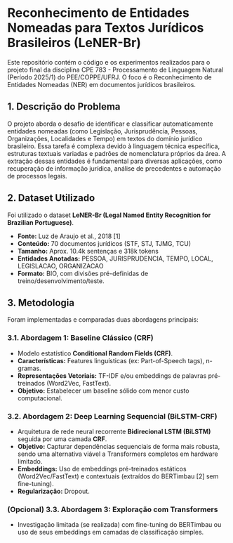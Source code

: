 # Reconhecimento de Entidades Nomeadas para Textos Jurídicos Brasileiros (LeNER-Br)

Este repositório contém o código e os experimentos realizados para o projeto final da disciplina CPE 783 - Processamento de Linguagem Natural (Período 2025/1) do PEE/COPPE/UFRJ. O foco é o Reconhecimento de Entidades Nomeadas (NER) em documentos jurídicos brasileiros.

## 1. Descrição do Problema

 O projeto aborda o desafio de identificar e classificar automaticamente entidades nomeadas (como Legislação, Jurisprudência, Pessoas, Organizações, Localidades e Tempo) em textos do domínio jurídico brasileiro. Essa tarefa é complexa devido à linguagem técnica específica, estruturas textuais variadas e padrões de nomenclatura próprios da área. A extração dessas entidades é fundamental para diversas aplicações, como recuperação de informação jurídica, análise de precedentes e automação de processos legais.

## 2. Dataset Utilizado

 Foi utilizado o dataset **LeNER-Br (Legal Named Entity Recognition for Brazilian Portuguese)**.
* **Fonte:** Luz de Araujo et al., 2018 [1]
* **Conteúdo:** 70 documentos jurídicos (STF, STJ, TJMG, TCU)
* **Tamanho:** Aprox. 10.4k sentenças e 318k tokens
* **Entidades Anotadas:** PESSOA, JURISPRUDENCIA, TEMPO, LOCAL, LEGISLACAO, ORGANIZACAO
* **Formato:** BIO, com divisões pré-definidas de treino/desenvolvimento/teste.

## 3. Metodologia

Foram implementadas e comparadas duas abordagens principais:

### 3.1. Abordagem 1: Baseline Clássico (CRF)

* Modelo estatístico **Conditional Random Fields (CRF)**.
* **Características:** Features linguísticas (ex: Part-of-Speech tags), n-gramas.
* **Representações Vetoriais:** TF-IDF e/ou embeddings de palavras pré-treinados (Word2Vec, FastText).
* **Objetivo:** Estabelecer um baseline sólido com menor custo computacional.

### 3.2. Abordagem 2: Deep Learning Sequencial (BiLSTM-CRF)

* Arquitetura de rede neural recorrente **Bidirecional LSTM (BiLSTM)** seguida por uma camada **CRF**.
* **Objetivo:** Capturar dependências sequenciais de forma mais robusta, sendo uma alternativa viável a Transformers completos em hardware limitado.
* **Embeddings:** Uso de embeddings pré-treinados estáticos (Word2Vec/FastText) e contextuais (extraídos do BERTimbau [2] sem fine-tuning).
* **Regularização:** Dropout.

### (Opcional) 3.3. Abordagem 3: Exploração com Transformers

* Investigação limitada (se realizada) com fine-tuning do BERTimbau ou uso de seus embeddings em camadas de classificação simples.
